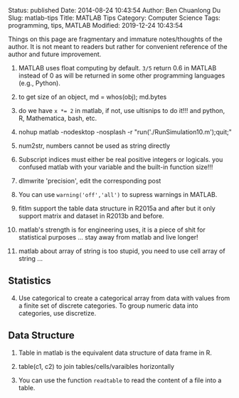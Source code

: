 Status: published
Date: 2014-08-24 10:43:54
Author: Ben Chuanlong Du
Slug: matlab-tips
Title: MATLAB Tips
Category: Computer Science
Tags: programming, tips, MATLAB 
Modified: 2019-12-24 10:43:54

Things on this page are 
fragmentary and immature notes/thoughts of the author.
It is not meant to readers 
but rather for convenient reference of the author and future improvement.



1. MATLAB uses float computing by default. 
    `3/5` return 0.6 in MATLAB instead of 0 
    as will be returned in some other programming languages (e.g., Python).

2. to get size of an object, md = whos(obj); md.bytes

6. do we have `x *= 2` in matlab, if not, use ultisnips to do it!!! and python, R, Mathematica, bash, etc.


1. nohup matlab -nodesktop -nosplash -r "run('./RunSimulation10.m');quit;"

2. num2str, numbers cannot be used as string directly

3. Subscript indices must either be real positive integers or logicals. you confused matlab with your variable and the built-in function size!!!

4. dlmwrite 'precision', edit the corresponding post

1. You can use `warning('off','all')` to supress warnings in MATLAB.

1. fitlm support the table data structure in R2015a and after but it only support matrix and dataset in R2013b and before.

2. matlab's strength is for engineering uses, it is a piece of shit for statistical purposes ... stay away from matlab and live longer!

3. matlab about array of string is too stupid, you need to use cell array of string ...

## Statistics

4. Use categorical to create a categorical array from data with values from a finite set of discrete categories. 
    To group numeric data into categories, use discretize.

## Data Structure

1. Table in matlab is the equivalent data structure of data frame in R.

2. table(c1, c2) to join tables/cells/varaibles horizontally 

3. You can use the function `readtable` to read the content of a file into a table.
